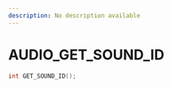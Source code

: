 ```yaml
---
description: No description available 
---
```


# AUDIO\_GET_SOUND_ID

```cpp
int GET_SOUND_ID();
```